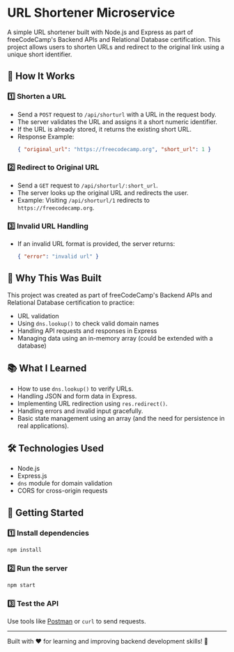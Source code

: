 # URL Shortener Microservice

A simple URL shortener built with Node.js and Express as part of freeCodeCamp's Backend APIs and Relational Database certification. This project allows users to shorten URLs and redirect to the original link using a unique short identifier.

## 🚀 How It Works

### 1️⃣ Shorten a URL
- Send a `POST` request to `/api/shorturl` with a URL in the request body.
- The server validates the URL and assigns it a short numeric identifier.
- If the URL is already stored, it returns the existing short URL.
- Response Example:
  ```json
  { "original_url": "https://freecodecamp.org", "short_url": 1 }
  ```

### 2️⃣ Redirect to Original URL
- Send a `GET` request to `/api/shorturl/:short_url`.
- The server looks up the original URL and redirects the user.
- Example: Visiting `/api/shorturl/1` redirects to `https://freecodecamp.org`.

### 3️⃣ Invalid URL Handling
- If an invalid URL format is provided, the server returns:
  ```json
  { "error": "invalid url" }
  ```

## 📌 Why This Was Built
This project was created as part of freeCodeCamp's Backend APIs and Relational Database certification to practice:
- URL validation
- Using `dns.lookup()` to check valid domain names
- Handling API requests and responses in Express
- Managing data using an in-memory array (could be extended with a database)

## 📚 What I Learned
- How to use `dns.lookup()` to verify URLs.
- Handling JSON and form data in Express.
- Implementing URL redirection using `res.redirect()`.
- Handling errors and invalid input gracefully.
- Basic state management using an array (and the need for persistence in real applications).

## 🛠 Technologies Used
- Node.js
- Express.js
- `dns` module for domain validation
- CORS for cross-origin requests

## 🏁 Getting Started

### 1️⃣ Install dependencies
```sh
npm install
```

### 2️⃣ Run the server
```sh
npm start
```

### 3️⃣ Test the API
Use tools like [Postman](https://www.postman.com/) or `curl` to send requests.

---

Built with ❤️ for learning and improving backend development skills! 🚀
